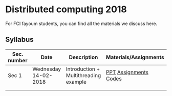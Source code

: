 # Distributed computing 2018

For FCI fayoum students, you can find all the materials we discuss here.

## Syllabus

| Sec. number | Date                      | Description                           | Materials/Assignments                                        |
| ----------- | ------------------------- | ------------------------------------- | ------------------------------------------------------------ |
| Sec 1       | Wednesday<br />14-02-2018 | Introduction + Multithreading example | [PPT](/Lab%20slides/Sec%201/Sec%201.pdf) [Assignments](/Lab%20Assignments/Assignment%20One.pdf) [Codes](/Lab%20Codes/01-%20Java%20threading) |
|             |                           |                                       |                                                              |
|             |                           |                                       |                                                              |

